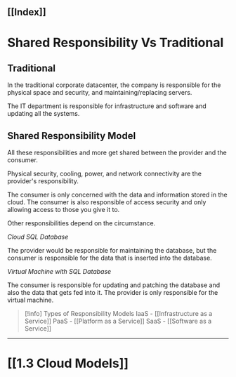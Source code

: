 [[Index]]
---

# Shared Responsibility Vs Traditional

## Traditional

In the traditional corporate datacenter, the company is responsible for the physical space and security, and maintaining/replacing servers.

The IT department is responsible for infrastructure and software and updating all the systems.

## Shared Responsibility Model

All these responsibilities and more get shared between the provider and the consumer.

Physical security, cooling, power, and network connectivity are the provider's responsibility.

The consumer is only concerned with the data and information stored in the cloud. The consumer is also responsible of access security and only allowing access to those you give it to.

Other responsibilities depend on the circumstance.

*Cloud SQL Database*

The provider would be responsible for maintaining the database, but the consumer is responsible for the data that is inserted into the database.

*Virtual Machine with SQL Database*

The consumer is responsible for updating and patching the database and also the data that gets fed into it. The provider is only responsible for the virtual machine.

> [!info] Types of Responsibility Models
> IaaS - [[Infrastructure as a Service]]
> PaaS - [[Platform as a Service]]
> SaaS - [[Software as a Service]]

---

# [[1.3 Cloud Models]]
